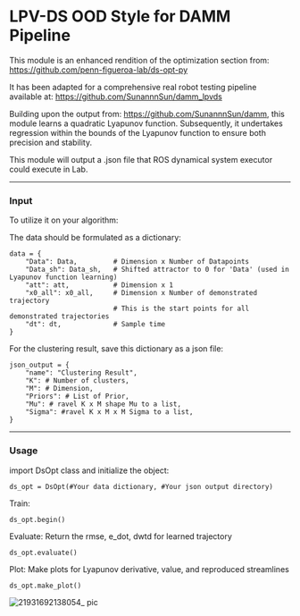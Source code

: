 # LPV-DS OOD Style for DAMM Pipeline

This module is an enhanced rendition of the optimization section from:
https://github.com/penn-figueroa-lab/ds-opt-py

It has been adapted for a comprehensive real robot testing pipeline available at:
https://github.com/SunannnSun/damm_lpvds

Building upon the output from:
https://github.com/SunannnSun/damm,
this module learns a quadratic Lyapunov function. Subsequently, it undertakes regression within the bounds of the Lyapunov function to ensure both precision and stability.

This module will output a .json file that ROS dynamical system executor could execute in Lab.

---
### Input
To utilize it on your algorithm:

The data should be formulated as a dictionary:
```
data = {
    "Data": Data,         # Dimension x Number of Datapoints
    "Data_sh": Data_sh,   # Shifted attractor to 0 for 'Data' (used in Lyapunov function learning)
    "att": att,           # Dimension x 1
    "x0_all": x0_all,     # Dimension x Number of demonstrated trajectory
                          # This is the start points for all demonstrated trajectories
    "dt": dt,             # Sample time
}
```

For the clustering result, save this dictionary as a json file:
```
json_output = {
    "name": "Clustering Result",
    "K": # Number of clusters,
    "M": # Dimension,
    "Priors": # List of Prior,
    "Mu": # ravel K x M shape Mu to a list,
    "Sigma": #ravel K x M x M Sigma to a list,
}
```
---
### Usage
import DsOpt class and initialize the object:
```
ds_opt = DsOpt(#Your data dictionary, #Your json output directory)
```

Train:
```
ds_opt.begin()
```

Evaluate:
Return the rmse, e_dot, dwtd for learned trajectory
```
ds_opt.evaluate()
```

Plot: Make plots for Lyapunov derivative, value, and reproduced streamlines
```
ds_opt.make_plot()
```
![21931692138054_ pic](https://github.com/HuiTakami/ds_opt_ood/assets/97799818/7207f6f9-a93c-494d-84a3-bb691609160e)

